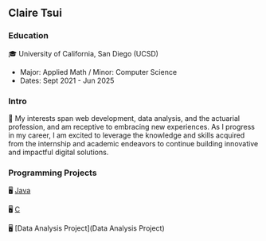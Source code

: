 ## Claire Tsui

### Education
🎓 University of California, San Diego (UCSD)  
   - Major: Applied Math / Minor: Computer Science  
   - Dates: Sept 2021 - Jun 2025

### Intro 
💬 My interests span web development, data analysis, and the actuarial profession, and am receptive 
   to embracing new experiences. As I progress in my career, I am excited to leverage the knowledge 
   and skills acquired from the internship and academic endeavors to continue building innovative 
   and impactful digital solutions.

### Programming Projects
🖥️ [Java](Java)

🖥️ [C](C)

🖥️ [Data Analysis Project](Data Analysis Project)
